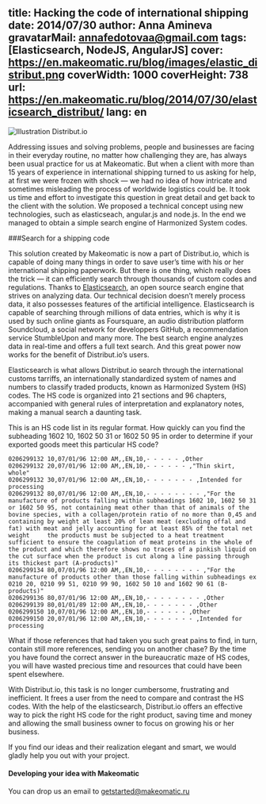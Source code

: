 title: Hacking the code of international shipping
date: 2014/07/30
author: Anna Amineva
gravatarMail: annafedotovaa@gmail.com
tags: [Elasticsearch, NodeJS, AngularJS]
cover: https://en.makeomatic.ru/blog/images/elastic_distribut.png
coverWidth: 1000
coverHeight: 738
url: https://en.makeomatic.ru/blog/2014/07/30/elasticsearch_distribut/
lang: en
---

![Illustration Distribut.io](/blog/images/elastic_distribut.png)

Addressing issues and solving problems, people and businesses are facing in their everyday routine, no matter how challenging they are, has always been usual practice for us at Makeomatic. But when a client with more than 15 years of experience in international shipping turned to us asking for help, at first we were frozen with shock — we had no idea of how intricate and sometimes misleading the process of worldwide logistics could be. It took us time and effort to investigate this question in great detail and get back to the client with the solution. We proposed a technical concept using new technologies, such as elasticseach, angular.js and node.js. In the end we managed to obtain a simple search engine of Harmonized System codes.
<!-- more -->

###Search for a shipping code

This solution created by Makeomatic is now a part of Distribut.io, which is capable of doing many things in order to save user’s time with his or her international shipping paperwork. But there is one thing, which really does the trick — it can efficiently search through thousands of custom codes and regulations. Thanks to [Elasticsearch](http://www.elasticsearch.org/), an open source search engine that strives on analyzing data. Our technical decision doesn’t merely process data, it also possesses features of the artificial intelligence. Elasticsearch is capable of searching through millions of data entries, which is why it is used by such online giants as Foursquare, an audio distribution platform Soundcloud, a social network for developpers GitHub, a recommendation service StumbleUpon and many more. The best search engine analyzes data in real-time and offers a full text search. And this great power now works for the benefit of Distribut.io’s users.

Elasticsearch is what allows Distribut.io search through the international customs tarriffs, an internationally standardized system of names and numbers to classify traded products, known as Harmonized System (HS) codes. The HS code is organized into 21 sections and 96 chapters, accompanied with general rules of interpretation and explanatory notes, making a manual search a daunting task.

This is an HS code list in its regular format. How quickly can you find the subheading 1602 10, 1602 50 31 or 1602 50 95 in order to determine if your exported goods meet this particular HS code?

```
0206299132 10,07/01/96 12:00 AM,,EN,10,- - - - - ,Other
0206299132 20,07/01/96 12:00 AM,,EN,10,- - - - - - ,"Thin skirt, whole"
0206299132 30,07/01/96 12:00 AM,,EN,10,- - - - - - - ,Intended for processing
0206299132 80,07/01/96 12:00 AM,,EN,10,- - - - - - - - ,"For the manufacture of products falling within subheadings 1602 10, 1602 50 31 or 1602 50 95, not containing meat other than that of animals of the bovine species, with a collagen/protein ratio of no more than 0,45 and containing by weight at least 20% of lean meat (excluding offal and fat) with meat and jelly accounting for at least 85% of the total net weight	 the products must be subjected to a heat treatment sufficient to ensure the coagulation of meat proteins in the whole of the product and which therefore shows no traces of a pinkish liquid on the cut surface when the product is cut along a line passing through its thickest part (A-products)"
0206299134 80,07/01/96 12:00 AM,,EN,10,- - - - - - - - ,"For the manufacture of products other than those falling within subheadings ex 0210 20, 0210 99 51, 0210 99 90, 1602 50 10 and 1602 90 61 (B-products)"
0206299136 80,07/01/96 12:00 AM,,EN,10,- - - - - - - - ,Other
0206299139 80,01/01/89 12:00 AM,,EN,10,- - - - - - - ,Other
0206299150 10,07/01/96 12:00 AM,,EN,10,- - - - - - ,Other
0206299150 20,07/01/96 12:00 AM,,EN,10,- - - - - - - ,Intended for processing
```

What if those references that had taken you such great pains to find, in turn, contain still more references, sending you on another chase? By the time you have found the correct answer in the bureaucratic maze of HS codes, you will have wasted precious time and resources that could have been spent elsewhere.

With Distribut.io, this task is no longer cumbersome, frustrating and inefficient. It frees a user from the need to compare and contrast the HS codes. With the help of the elasticsearch, Distribut.io offers an effective way to pick the right HS code for the right product, saving time and money and allowing the small business owner to focus on growing his or her business.

If you find our ideas and their realization elegant and smart, we would gladly help you out with your project.  
#### Developing your idea with Makeomatic
You can drop us an email to [getstarted@makeomatic.ru](mailto:getstarted@makeomatic.ru)


